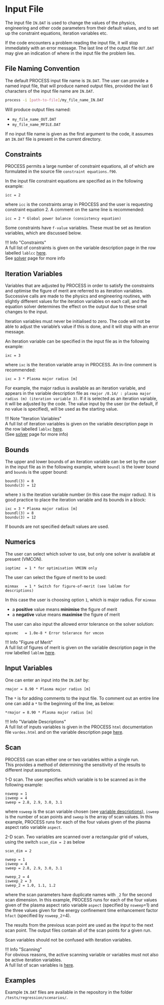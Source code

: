 # Input File

The input file `IN.DAT` is used to change the values of the physics, engineering 
and other code parameters from their default values, and to set up the constraint equations, 
iteration variables etc. 

If the code encounters a problem reading the input file, it will stop immediately 
with an error message. The last line of the output file `OUT.DAT` may give an 
indication of where in the input file the problem lies.

## File Naming Convention

The default PROCESS input file name is `IN.DAT`. The user can provide a named 
input file, that will produce named output files, provided the last 6 characters 
of the input file name are `IN.DAT`.

```bash
process -i [path-to-file]/my_file_name_IN.DAT
```

Will produce output files named:

- `my_file_name_OUT.DAT`
- `my_file_name_MFILE.DAT`

If no input file name is given as the first argument to the code, it assumes an 
`IN.DAT` file is present in the current directory.

## Constraints

PROCESS permits a large number of constraint equations, all of which are formulated 
in the source file `constraint equations.f90`. 

In the input file constraint equations are specified as in the following example:

```
icc = 2 
```

where `icc` is the constraints array in PROCESS and the user is requesting constraint 
equation 2. A comment on the same line is recommended:

```
icc = 2 * Global power balance (consistency equation)
```

Some constraints have `f-value` variables. These must be set as iteration variables, 
which are discussed below.


!!! Info "Constraints"  
    A full list of constraints is given on the variable description page in the row labelled 
    `lablcc` [here](vardes.md#numerics).  
    See [solver](../solver/solver-guide.md) page for more info

## Iteration Variables

Variables that are adjusted by PROCESS in order to satisfy the constraints and 
optimise the figure of merit are referred to as iteration variables. Successive calls 
are made to the physics and engineering routines, with slightly different values for 
the iteration variables on each call, and the equation solver determines the effect on the 
output due to these small changes to the input.

Iteration variables must never be initialised to zero. The code will not be able to adjust 
the variable’s value if this is done, and it will stop with an error message.

An iteration variable can be specified in the input file as in the following example:

```
ixc = 3
```

where `ixc` is the iteration variable array in PROCESS. An in-line comment is recommended:

```
ixc = 3 * Plasma major radius [m]
```

For example, the major radius is available as an iteration variable, and appears in the variable
description file as `rmajor /8.14/ : plasma major radius (m) (iteration variable 3)`. If it
is selected as an iteration variable, it will be adjusted by the code. The value input by the user (or
the default, if no value is specified), will be used as the starting value.

!!! Note "Iteration Variables"  
    A full list of iteration variables is given on the variable description page in the row labelled 
    `lablxc` [here](vardes.md#numerics).  
    (See [solver](../solver/solver-guide.md) page for more info)

## Bounds

The upper and lower bounds of an iteration variable can be set by the user in 
the input file as in the following example, 
where `boundl` is the lower bound and `boundu` is the upper bound:

```
boundl(3) = 8 
boundu(3) = 12
```

where `3` is the iteration variable number (in this case the major radius). It is good practice to
place the iteration variable and its bounds in a block:

```
ixc = 3 * Plasma major radius [m]
boundl(3) = 8
boundu(3) = 12
```
If bounds are not specified default values are used.

## Numerics

The user can select which solver to use, but only one solver is available at present (VMCON).

```
ioptimz  = 1 * for optimisation VMCON only
```

The user can select the figure of merit to be used:

```
minmax   = 1 * Switch for figure-of-merit (see lablmm for descriptions)
```

In this case the user is choosing option `1`, which is major radius. For `minmax`

* a **positive** value means **minimise** the figure of merit
* a **negative** value means **maximise** the figure of merit

The user can also input the allowed error tolerance on the solver solution:

```
epsvmc   = 1.0e-8 * Error tolerance for vmcon
```

!!! Info "Figure of Merit"  
    A full list of figures of merit is given on the variable description page in the row labelled 
    `lablmm` [here](vardes.md#numerics).  

## Input Variables

One can enter an input into the `IN.DAT` by:

```
rmajor = 8.90 * Plasma major radius [m]
```

The `*` is for adding comments to the input file. To comment out an entire line 
one can add a `*` to the beginning of the line, as below:

```
*rmajor = 8.90 * Plasma major radius [m]
```

!!! Info "Variable Descriptions"  
    A full list of inputs variables is given in the PROCESS `html` documentation 
    file `vardes.html` and on the variable description page [here](vardes.md).

## Scan

PROCESS can scan either one or two variables within a single run.  
This provides a method of determining the sensitivity of the
results to different input assumptions. 

1-D scan.  The user specifies which variable is to be scanned as in the following example:

```
nsweep = 1 
isweep = 4
sweep = 2.8, 2.9, 3.0, 3.1
```

where `nsweep` is the scan variable chosen (see [variable descriptions](vardes.md)),
`isweep` is the number of scan points and `sweep` is the array of scan values. In this example, 
PROCESS runs for each of the four values given of the plasma aspect ratio variable `aspect`. 

2-D scan.  Two variables are scanned over a rectangular grid of values, 
using the switch `scan_dim = 2` as below

```
scan_dim = 2

nweep = 1
isweep = 4
sweep = 2.8, 2.9, 3.0, 3.1

nweep_2 = 4
isweep_2 = 3
sweep_2 = 1.0, 1.1, 1.2
```

where the scan parameters have duplicate names with `_2` for the second scan 
dimension.  In this example, PROCESS runs for each of the four values given 
of the plasma aspect ratio variable `aspect` (specified by `nsweep`=1) and the three values given for
the energy confinement time enhancement factor `hfact` (specified by `nsweep_2`=4).

The results from the previous scan point are used as the input to the next
scan point. The output files contain all of the scan points for a given run.

Scan variables should not be confused with iteration variables.

!!! Info "Scanning"    
    For obvious reasons, the active scanning variable or variables must not also be active
    iteration variables.   
    A full list of scan variables is [here](vardes.md#scan_module).  

## Examples

Example `IN.DAT` files are available in the repository in the folder `/tests/regression/scenarios/`.
